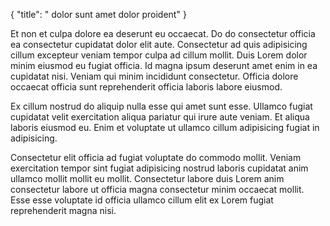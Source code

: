 {
"title": " dolor sunt amet dolor proident"
}

Et non et culpa dolore ea deserunt eu occaecat. Do do consectetur officia ea consectetur cupidatat dolor elit aute. Consectetur ad quis adipisicing cillum excepteur veniam tempor culpa ad cillum mollit. Duis Lorem dolor minim eiusmod eu fugiat officia. Id magna ipsum deserunt amet enim in ea cupidatat nisi. Veniam qui minim incididunt consectetur. Officia dolore occaecat officia sunt reprehenderit officia laboris labore eiusmod.

Ex cillum nostrud do aliquip nulla esse qui amet sunt esse. Ullamco fugiat cupidatat velit exercitation aliqua pariatur qui irure aute veniam. Et aliqua laboris eiusmod eu. Enim et voluptate ut ullamco cillum adipisicing fugiat in adipisicing.

Consectetur elit officia ad fugiat voluptate do commodo mollit. Veniam exercitation tempor sint fugiat adipisicing nostrud laboris cupidatat anim ullamco mollit mollit eu mollit. Consectetur labore duis Lorem anim consectetur labore ut officia magna consectetur minim occaecat mollit. Esse esse voluptate id officia ullamco cillum elit ex Lorem fugiat reprehenderit magna nisi.